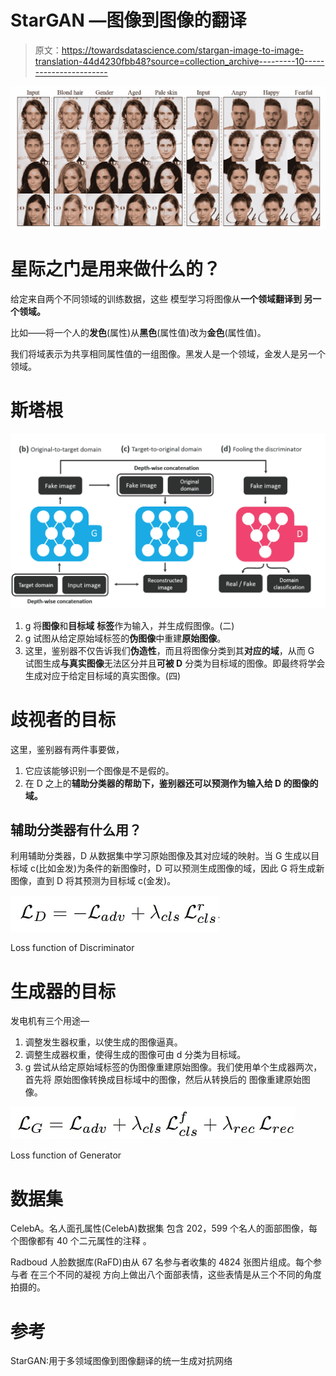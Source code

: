 # StarGAN —图像到图像的翻译

> 原文：<https://towardsdatascience.com/stargan-image-to-image-translation-44d4230fbb48?source=collection_archive---------10----------------------->

![](img/39e334ce866648942067d0181abfd800.png)

# 星际之门是用来做什么的？

给定来自两个不同领域的训练数据，这些
模型学习将图像从**一个领域翻译到
另一个领域。**

比如——将一个人的**发色**(属性)从**黑色**(属性值)改为**金色**(属性值)。

我们将域表示为共享相同属性值的一组图像。黑发人是一个领域，金发人是另一个领域。

# 斯塔根

![](img/92717948ac59f320d9f59cac3514ad60.png)

1.  g 将**图像**和**目标域** **标签**作为输入，并生成假图像。(二)
2.  g 试图从给定原始域标签的**伪图像**中重建**原始图像**。
3.  这里，鉴别器不仅告诉我们**伪造性**，而且将图像分类到其**对应的域**，从而 G 试图生成**与真实图像**无法区分并且**可被 D** 分类为目标域的图像。即最终将学会生成对应于给定目标域的真实图像。(四)

# 歧视者的目标

这里，鉴别器有两件事要做，

1.  它应该能够识别一个图像是不是假的。
2.  在 D 之上的**辅助分类器的帮助下，鉴别器还可以预测作为输入给 D 的图像的域。**

## **辅助分类器有什么用？**

利用辅助分类器，D 从数据集中学习原始图像及其对应域的映射。当 G 生成以目标域 c(比如金发)为条件的新图像时，D 可以预测生成图像的域，因此 G 将生成新图像，直到 D 将其预测为目标域 c(金发)。

![](img/90349663bf6673f98689f3aaa1a25a7f.png)

Loss function of Discriminator

# 生成器的目标

发电机有三个用途—

1.  调整发生器权重，以使生成的图像逼真。
2.  调整生成器权重，使得生成的图像可由 d 分类为目标域。
3.  g 尝试从给定原始域标签的伪图像重建原始图像。我们使用单个生成器两次，首先将
    原始图像转换成目标域中的图像，然后从转换后的
    图像重建原始图像。

![](img/7246afffc18f79995b7c8d4cfd0f1307.png)

Loss function of Generator

# **数据集**

CelebA。名人面孔属性(CelebA)数据集
包含 202，599 个名人的面部图像，每个图像都有 40 个二元属性的注释
。

Radboud 人脸数据库(RaFD)由从 67 名参与者收集的 4824 张图片组成。每个参与者
在三个不同的凝视
方向上做出八个面部表情，这些表情是从三个不同的角度拍摄的。

# 参考

StarGAN:用于多领域图像到图像翻译的统一生成对抗网络
